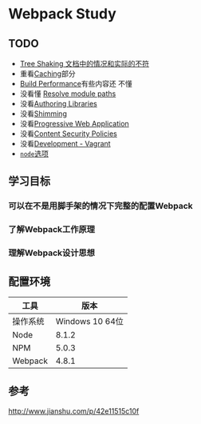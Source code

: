 # Webpack Study

## TODO
* [Tree Shaking 文档中的情况和实际的不符](https://webpack.js.org/guides/tree-shaking/)
* 重看[Caching](https://webpack.js.org/guides/caching/)部分
* [Build Performance](https://webpack.js.org/guides/build-performance/)有些内容还
  不懂
* 没看懂 [Resolve module paths](https://webpack.js.org/concepts/module-resolution/#module-paths)
* 没看[Authoring Libraries](https://webpack.js.org/guides/author-libraries/)
* 没看[Shimming](https://webpack.js.org/guides/shimming/)
* 没看[Progressive Web Application](https://webpack.js.org/guides/progressive-web-application/)
* 没看[Content Security Policies](https://webpack.js.org/guides/csp/)
* 没看[Development - Vagrant](https://webpack.js.org/guides/development-vagrant/)
* [`node`选项](https://webpack.docschina.org/configuration/node/)


## 学习目标
### 可以在不是用脚手架的情况下完整的配置Webpack

### 了解Webpack工作原理

### 理解Webpack设计思想


## 配置环境
工具 | 版本
--|--
操作系统 | Windows 10 64位
Node | 8.1.2
NPM | 5.0.3
Webpack | 4.8.1






## 参考
http://www.jianshu.com/p/42e11515c10f
